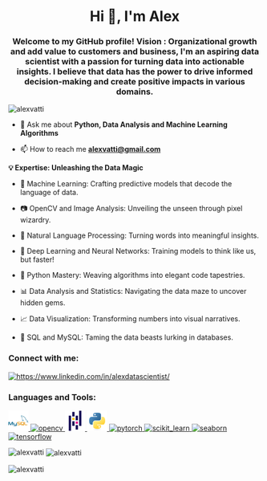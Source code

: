 <h1 align="center">Hi 👋, I'm Alex </h1>
<h3 align="center">Welcome to my GitHub profile!  Vision : Organizational growth and add value to customers and business, 
  I'm an aspiring data scientist with a passion for turning data into actionable insights. 
  I believe that data has the power to drive informed decision-making and create positive impacts in various domains.</h3>


<p align="left"> <img src="https://komarev.com/ghpvc/?username=alexvatti&label=Profile%20views&color=0e75b6&style=flat" alt="alexvatti" /> </p>


- 💬 Ask me about **Python, Data Analysis and Machine Learning Algorithms**

- 📫 How to reach me **alexvatti@gmail.com**
  
**💡 Expertise: Unleashing the Data Magic</h1>**
  - <p align="left"> 🤖 Machine Learning: Crafting predictive models that decode the language of data.
  - <p align="left">📷 OpenCV and Image Analysis: Unveiling the unseen through pixel wizardry.
  - <p align="left">📝 Natural Language Processing: Turning words into meaningful insights.
  - <p align="left">🧠 Deep Learning and Neural Networks: Training models to think like us, but faster!
  - <p align="left">🐍 Python Mastery: Weaving algorithms into elegant code tapestries.
  - <p align="left">📊 Data Analysis and Statistics: Navigating the data maze to uncover hidden gems.
  - <p align="left"> 📈 Data Visualization: Transforming numbers into visual narratives.
  - <p align="left">🎲 SQL and MySQL: Taming the data beasts lurking in databases.

<h3 align="left">Connect with me:</h3>
<p align="left">
<a href="https://www.linkedin.com/in/alexdatascientist/" target="blank"><img align="center" src="https://raw.githubusercontent.com/rahuldkjain/github-profile-readme-generator/master/src/images/icons/Social/linked-in-alt.svg" alt="https://www.linkedin.com/in/alexdatascientist/" height="30" width="40" /></a>
</p>

<h3 align="left">Languages and Tools:</h3>
<p align="left"> <a href="https://www.mysql.com/" target="_blank" rel="noreferrer"> <img src="https://raw.githubusercontent.com/devicons/devicon/master/icons/mysql/mysql-original-wordmark.svg" alt="mysql" width="40" height="40"/> </a> <a href="https://opencv.org/" target="_blank" rel="noreferrer"> <img src="https://www.vectorlogo.zone/logos/opencv/opencv-icon.svg" alt="opencv" width="40" height="40"/> </a> <a href="https://pandas.pydata.org/" target="_blank" rel="noreferrer"> <img src="https://raw.githubusercontent.com/devicons/devicon/2ae2a900d2f041da66e950e4d48052658d850630/icons/pandas/pandas-original.svg" alt="pandas" width="40" height="40"/> </a> <a href="https://www.python.org" target="_blank" rel="noreferrer"> <img src="https://raw.githubusercontent.com/devicons/devicon/master/icons/python/python-original.svg" alt="python" width="40" height="40"/> </a> <a href="https://pytorch.org/" target="_blank" rel="noreferrer"> <img src="https://www.vectorlogo.zone/logos/pytorch/pytorch-icon.svg" alt="pytorch" width="40" height="40"/> </a> <a href="https://scikit-learn.org/" target="_blank" rel="noreferrer"> <img src="https://upload.wikimedia.org/wikipedia/commons/0/05/Scikit_learn_logo_small.svg" alt="scikit_learn" width="40" height="40"/> </a> <a href="https://seaborn.pydata.org/" target="_blank" rel="noreferrer"> <img src="https://seaborn.pydata.org/_images/logo-mark-lightbg.svg" alt="seaborn" width="40" height="40"/> </a> <a href="https://www.tensorflow.org" target="_blank" rel="noreferrer"> <img src="https://www.vectorlogo.zone/logos/tensorflow/tensorflow-icon.svg" alt="tensorflow" width="40" height="40"/> </a> </p>

<p><img align="left" src="https://github-readme-stats.vercel.app/api/top-langs?username=alexvatti&show_icons=true&locale=en&layout=compact" alt="alexvatti" /></p>

<p>&nbsp;<img align="center" src="https://github-readme-stats.vercel.app/api?username=alexvatti&show_icons=true&locale=en" alt="alexvatti" /></p>

<p><img align="center" src="https://github-readme-streak-stats.herokuapp.com/?user=alexvatti&" alt="alexvatti" /></p>
